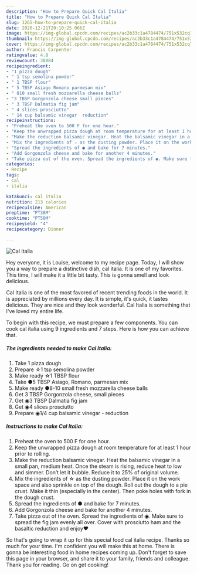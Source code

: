 ```yaml
---
description: "How to Prepare Quick Cal Italia"
title: "How to Prepare Quick Cal Italia"
slug: 1265-how-to-prepare-quick-cal-italia
date: 2020-12-21T20:10:25.066Z
image: https://img-global.cpcdn.com/recipes/ac2b33c1a4784474/751x532cq70/cal-italia-recipe-main-photo.jpg
thumbnail: https://img-global.cpcdn.com/recipes/ac2b33c1a4784474/751x532cq70/cal-italia-recipe-main-photo.jpg
cover: https://img-global.cpcdn.com/recipes/ac2b33c1a4784474/751x532cq70/cal-italia-recipe-main-photo.jpg
author: Francis Carpenter
ratingvalue: 4.8
reviewcount: 38084
recipeingredient:
- "1 pizza dough"
- " 1 tsp semolina powder"
- " 1 TBSP flour"
- " 5 TBSP Asiago Romano parmesan mix"
- " 810 small fresh mozzarella cheese balls"
- "3 TBSP Gorgonzola cheese small pieces"
- " 3 TBSP Dalmatia fig jam"
- " 4 slices prosciutto"
- " 14 cup balsamic vinegar  reduction"
recipeinstructions:
- "Preheat the oven to 500 F for one hour."
- "Keep the unwrapped pizza dough at room temperature for at least 1 hour prior to rolling."
- "Make the reduction balsamic vinegar. Heat the balsamic vinegar in a small pan, medium heat. Once the steam is rising, reduce heat to low and simmer. Don’t let it bubble. Reduce it to 25% of original volume."
- "Mix the ingredients of ☆ as the dusting powder. Place it on the work space and also sprinkle on top of the dough. Roll out the dough to a pie crust. Make it thin (especially in the center). Then poke holes with fork in the dough crust."
- "Spread the ingredients of ● and bake for 7 minutes."
- "Add Gorgonzola cheese and bake for another 4 minutes."
- "Take pizza out of the oven. Spread the ingredients of ◉. Make sure to spread the fig jam evenly all over. Cover with prosciutto ham and the basaltic reduction and enjoy❤️"
categories:
- Recipe
tags:
- cal
- italia

katakunci: cal italia 
nutrition: 213 calories
recipecuisine: American
preptime: "PT38M"
cooktime: "PT50M"
recipeyield: "4"
recipecategory: Dinner

---
```



![Cal Italia](https://img-global.cpcdn.com/recipes/ac2b33c1a4784474/751x532cq70/cal-italia-recipe-main-photo.jpg)

Hey everyone, it is Louise, welcome to my recipe page. Today, I will show you a way to prepare a distinctive dish, cal italia. It is one of my favorites. This time, I will make it a little bit tasty. This is gonna smell and look delicious.

Cal Italia is one of the most favored of recent trending foods in the world. It is appreciated by millions every day. It is simple, it's quick, it tastes delicious. They are nice and they look wonderful. Cal Italia is something that I've loved my entire life.




To begin with this recipe, we must prepare a few components. You can cook cal italia using 9 ingredients and 7 steps. Here is how you can achieve that.

<!--inarticleads1-->

##### The ingredients needed to make Cal Italia:

1. Take 1 pizza dough
1. Prepare  ☆1 tsp semolina powder
1. Make ready  ☆1 TBSP flour
1. Take  ●5 TBSP Asiago, Romano, parmesan mix
1. Make ready  ●8-10 small fresh mozzarella cheese balls
1. Get 3 TBSP Gorgonzola cheese, small pieces
1. Get  ◉3 TBSP Dalmatia fig jam
1. Get  ◉4 slices prosciutto
1. Prepare  ◉1/4 cup balsamic vinegar - reduction




<!--inarticleads2-->

##### Instructions to make Cal Italia:

1. Preheat the oven to 500 F for one hour.
1. Keep the unwrapped pizza dough at room temperature for at least 1 hour prior to rolling.
1. Make the reduction balsamic vinegar. Heat the balsamic vinegar in a small pan, medium heat. Once the steam is rising, reduce heat to low and simmer. Don’t let it bubble. Reduce it to 25% of original volume.
1. Mix the ingredients of ☆ as the dusting powder. Place it on the work space and also sprinkle on top of the dough. Roll out the dough to a pie crust. Make it thin (especially in the center). Then poke holes with fork in the dough crust.
1. Spread the ingredients of ● and bake for 7 minutes.
1. Add Gorgonzola cheese and bake for another 4 minutes.
1. Take pizza out of the oven. Spread the ingredients of ◉. Make sure to spread the fig jam evenly all over. Cover with prosciutto ham and the basaltic reduction and enjoy❤️




So that's going to wrap it up for this special food cal italia recipe. Thanks so much for your time. I'm confident you will make this at home. There is gonna be interesting food in home recipes coming up. Don't forget to save this page in your browser, and share it to your family, friends and colleague. Thank you for reading. Go on get cooking!
